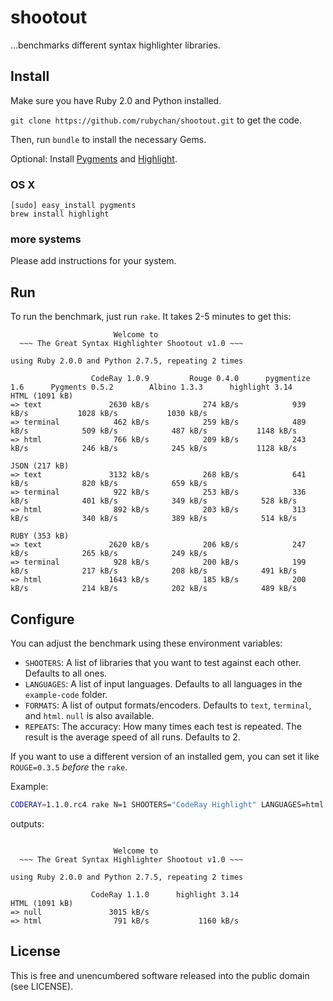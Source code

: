 # shootout

…benchmarks different syntax highlighter libraries.

## Install

Make sure you have Ruby 2.0 and Python installed.

`git clone https://github.com/rubychan/shootout.git` to get the code.

Then, run `bundle` to install the necessary Gems.

Optional: Install [Pygments](http://pygments.org/) and [Highlight](http://www.andre-simon.de/doku/highlight/en/highlight.html).

### OS X

```
[sudo] easy_install pygments
brew install highlight
```

### more systems

Please add instructions for your system.

## Run

To run the benchmark, just run `rake`. It takes 2-5 minutes to get this:

```
                       Welcome to
  ~~~ The Great Syntax Highlighter Shootout v1.0 ~~~

using Ruby 2.0.0 and Python 2.7.5, repeating 2 times

                  CodeRay 1.0.9         Rouge 0.4.0      pygmentize 1.6      Pygments 0.5.2        Albino 1.3.3      highlight 3.14
HTML (1091 kB)
=> text               2630 kB/s            274 kB/s            939 kB/s           1028 kB/s           1030 kB/s                    
=> terminal            462 kB/s            259 kB/s            489 kB/s            509 kB/s            487 kB/s           1148 kB/s
=> html                766 kB/s            209 kB/s            243 kB/s            246 kB/s            245 kB/s           1128 kB/s

JSON (217 kB)
=> text               3132 kB/s            268 kB/s            641 kB/s            820 kB/s            659 kB/s                    
=> terminal            922 kB/s            253 kB/s            336 kB/s            401 kB/s            349 kB/s            528 kB/s
=> html                892 kB/s            203 kB/s            313 kB/s            340 kB/s            389 kB/s            514 kB/s

RUBY (353 kB)
=> text               2620 kB/s            206 kB/s            247 kB/s            265 kB/s            249 kB/s                    
=> terminal            928 kB/s            200 kB/s            199 kB/s            217 kB/s            208 kB/s            491 kB/s
=> html               1643 kB/s            185 kB/s            200 kB/s            214 kB/s            202 kB/s            489 kB/s
```

## Configure

You can adjust the benchmark using these environment variables:

- `SHOOTERS`: A list of libraries that you want to test against each other. Defaults to all ones.
- `LANGUAGES`: A list of input languages. Defaults to all languages in the `example-code` folder.
- `FORMATS`: A list of output formats/encoders. Defaults to `text`, `terminal`, and `html`. `null` is also available.
- `REPEATS`: The accuracy: How many times each test is repeated. The result is the average speed of all runs. Defaults to 2.

If you want to use a different version of an installed gem, you can set it like `ROUGE=0.3.5` _before_ the `rake`.

Example:

```bash
CODERAY=1.1.0.rc4 rake N=1 SHOOTERS="CodeRay Highlight" LANGUAGES=html FORMATS="null html"
```

outputs:

```

                       Welcome to
  ~~~ The Great Syntax Highlighter Shootout v1.0 ~~~

using Ruby 2.0.0 and Python 2.7.5, repeating 2 times

                  CodeRay 1.1.0      highlight 3.14
HTML (1091 kB)
=> null               3015 kB/s                    
=> html                791 kB/s           1160 kB/s
```
## License

This is free and unencumbered software released into the public domain (see LICENSE).
